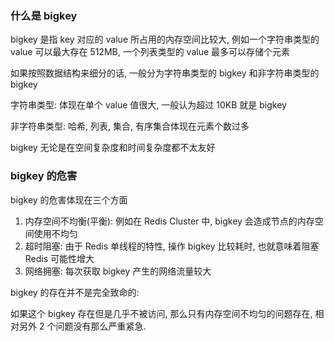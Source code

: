 ### 什么是 bigkey

bigkey 是指 key 对应的 value 所占用的内存空间比较大, 例如一个字符串类型的 value 可以最大存在 512MB, 一个列表类型的 value 最多可以存储个元素

如果按照数据结构来细分的话, 一般分为字符串类型的 bigkey 和非字符串类型的 bigkey

字符串类型: 体现在单个 value 值很大, 一般认为超过 10KB 就是 bigkey

非字符串类型: 哈希, 列表, 集合, 有序集合体现在元素个数过多

bigkey 无论是在空间复杂度和时间复杂度都不太友好



### bigkey 的危害

bigkey 的危害体现在三个方面

1.   内存空间不均衡(平衡): 例如在 Redis Cluster 中, bigkey 会造成节点的内存空间使用不均匀
2.   超时阻塞: 由于 Redis 单线程的特性, 操作 bigkey 比较耗时, 也就意味着阻塞 Redis 可能性增大
3.   网络拥塞: 每次获取 bigkey 产生的网络流量较大

bigkey 的存在并不是完全致命的:

如果这个 bigkey 存在但是几乎不被访问, 那么只有内存空间不均匀的问题存在, 相对另外 2 个问题没有那么严重紧急.